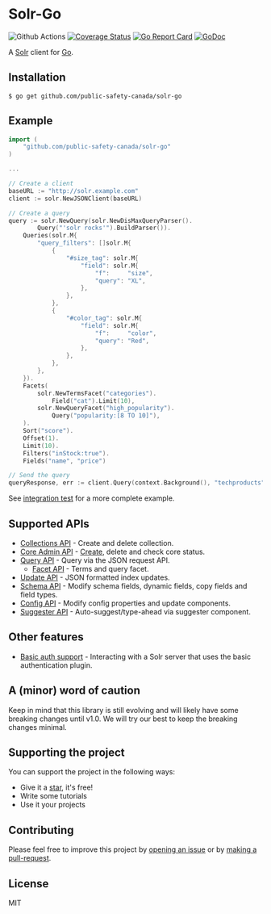 # Solr-Go

![Github Actions](https://github.com/public-safety-canada/solr-go/workflows/test/badge.svg)
[![Coverage Status](https://coveralls.io/repos/github/public-safety-canada/solr-go/badge.svg?branch=main)](https://coveralls.io/github/public-safety-canada/solr-go?branch=main)
[![Go Report Card](https://goreportcard.com/badge/github.com/public-safety-canada/solr-go)](https://goreportcard.com/report/github.com/public-safety-canada/solr-go)
[![GoDoc](https://pkg.go.dev/badge/github.com/public-safety-canada/solr-go)](https://pkg.go.dev/github.com/public-safety-canada/solr-go)

A [Solr](https://solr.apache.org/) client for [Go](https://golang.org/).

## Installation

```console
$ go get github.com/public-safety-canada/solr-go
```

## Example

```go
import (
    "github.com/public-safety-canada/solr-go"
)

...

// Create a client
baseURL := "http://solr.example.com"
client := solr.NewJSONClient(baseURL)

// Create a query
query := solr.NewQuery(solr.NewDisMaxQueryParser().
        Query("'solr rocks'").BuildParser()).
    Queries(solr.M{
        "query_filters": []solr.M{
            {
                "#size_tag": solr.M{
                    "field": solr.M{
                        "f":     "size",
                        "query": "XL",
                    },
                },
            },
            {
                "#color_tag": solr.M{
                    "field": solr.M{
                        "f":     "color",
                        "query": "Red",
                    },
                },
            },
        },
    }).
    Facets(
        solr.NewTermsFacet("categories").
            Field("cat").Limit(10),
        solr.NewQueryFacet("high_popularity").
            Query("popularity:[8 TO 10]"),
    ).
    Sort("score").
    Offset(1).
    Limit(10).
    Filters("inStock:true").
    Fields("name", "price")

// Send the query
queryResponse, err := client.Query(context.Background(), "techproducts", query)
```

See [integration test](integration_test.go) for a more complete example.

## Supported APIs

- [Collections API](https://solr.apache.org/guide/collections-api.html) - Create and delete collection.
- [Core Admin API](https://solr.apache.org/guide/coreadmin-api.html) - [Create](https://issues.apache.org/jira/browse/SOLR-7316), delete and check core status.
- [Query API](https://solr.apache.org/guide/json-request-api.html) - Query via the JSON request API.
  - [Facet API](https://solr.apache.org/guide/json-facet-api.html) - Terms and query facet.
- [Update API](https://solr.apache.org/guide/uploading-data-with-index-handlers.html#uploading-data-with-index-handlers) - JSON formatted index updates.
- [Schema API](https://solr.apache.org/guide/schema-api.html) - Modify schema fields, dynamic fields, copy fields and field types.
- [Config API](https://solr.apache.org/guide/config-api.html) - Modify config properties and update components.
- [Suggester API](https://solr.apache.org/guide/suggester.html) - Auto-suggest/type-ahead via suggester component.

## Other features

- [Basic auth support](https://solr.apache.org/guide/basic-authentication-plugin.html#basic-authentication-plugin) - Interacting with a Solr server that uses the basic authentication plugin.

## A (minor) word of caution

Keep in mind that this library is still evolving and will likely have some breaking changes until v1.0. We will try our best to keep the breaking changes minimal.

## Supporting the project

You can support the project in the following ways:

- Give it a [star](https://github.com/public-safety-canada/solr-go/stargazers), it's free!
- Write some tutorials
- Use it your projects

## Contributing

Please feel free to improve this project by [opening an issue](https://github.com/public-safety-canada/solr-go/issues/new) or by [making a pull-request](https://github.com/public-safety-canada/solr-go/pulls).

## License

MIT

